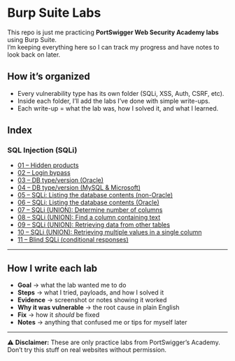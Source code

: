 # Burp Suite Labs

This repo is just me practicing **PortSwigger Web Security Academy labs** using Burp Suite.  
I’m keeping everything here so I can track my progress and have notes to look back on later.  

## How it’s organized
- Every vulnerability type has its own folder (SQLi, XSS, Auth, CSRF, etc).
- Inside each folder, I’ll add the labs I’ve done with simple write-ups.
- Each write-up = what the lab was, how I solved it, and what I learned.

## Index

### SQL Injection (SQLi)
- [01 – Hidden products](sqli/01-hidden-products.md)
- [02 – Login bypass](sqli/02-login-bypass.md)
- [03 – DB type/version (Oracle)](sqli/03-db-version-oracle.md)
- [04 – DB type/version (MySQL & Microsoft)](sqli/04-db-version-mysql-mssql.md)
- [05 – SQLi: Listing the database contents (non-Oracle)](sqli/05-list-db-contents-non-oracle.md)
- [06 – SQLi: Listing the database contents (Oracle)](sqli/06-list-db-contents-oracle.md)
- [07 – SQLi (UNION): Determine number of columns](sqli/07-union-num-columns.md)
- [08 – SQLi (UNION): Find a column containing text](sqli/08-union-find-text-column.md)
- [09 – SQLi (UNION): Retrieving data from other tables](sqli/09-union-retrieve-other-tables.md)
- [10 – SQLi (UNION): Retrieving multiple values in a single column](sqli/10-union-concat-single-column.md)
- [11 – Blind SQLi (conditional responses)](sqli/11-blind-conditional.md) 










---

## How I write each lab
- **Goal** → what the lab wanted me to do  
- **Steps** → what I tried, payloads, and how I solved it  
- **Evidence** → screenshot or notes showing it worked  
- **Why it was vulnerable** → the root cause in plain English  
- **Fix** → how it *should* be fixed  
- **Notes** → anything that confused me or tips for myself later  

---

⚠️ **Disclaimer:** These are only practice labs from PortSwigger’s Academy.  
Don’t try this stuff on real websites without permission.
